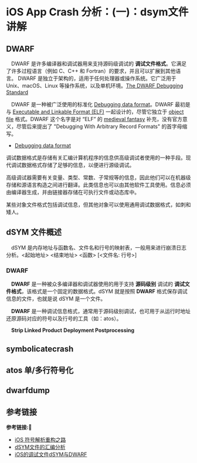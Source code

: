 # iOS App Crash 分析：(一)：dsym文件讲解

## DWARF

&emsp;DWARF 是许多编译器和调试器用来支持源码级调试的 **调试文件格式**。它满足了许多过程语言（例如 C、C++ 和 Fortran）的要求，并且可以扩展到其他语言。 DWARF 是独立于架构的，适用于任何处理器或操作系统。它广泛用于 Unix、macOS、Linux 等操作系统，以及单机环境。[The DWARF Debugging Standard](http://dwarfstd.org)

&emsp;DWARF 是一种被广泛使用的标准化 [Debugging data format](https://en.wikipedia.org/wiki/Debugging_data_format)。DWARF 最初是与 [Executable and Linkable Format (ELF)](https://en.wikipedia.org/wiki/Executable_and_Linkable_Format) 一起设计的，尽管它独立于 [object file](https://en.wikipedia.org/wiki/Object_file) 格式。DWARF 这个名字是对 “ELF” 的 [medieval fantasy](https://en.wikipedia.org/wiki/Historical_fantasy#Medieval_fantasy) 补充，没有官方意义，尽管后来提出了 "Debugging With Arbitrary Record Formats" 的首字母缩写。

+ [Debugging data format](https://en.wikipedia.org/wiki/Debugging_data_format)

调试数据格式是存储有关汇编计算机程序的信息供高级调试者使用的一种手段。现代调试数据格式存储了足够的信息，以便进行源级调试。

高级调试器需要有关变量、类型、常数、子常规等的信息，因此他们可以在机器级存储和源语言构造之间进行翻译。此类信息也可以由其他软件工具使用。信息必须由编译器生成，并由链接器存储在可执行文件或动态库中。

某些对象文件格式包括调试信息，但其他对象可以使用通用调试数据格式，如刺和矮人。



## dSYM 文件概述

&emsp;dSYM 是内存地址与函数名、文件名和行号的映射表，一般用来进行崩溃日志分析。<起始地址> <结束地址> <函数> [<文件名: 行号>]

### DWARF 

&emsp;**DWARF** 是一种被众多编译器和调试器使用的用于支持 **源码级别** 调试的 **调试文件格式**，该格式是一个固定的数据格式。dSYM 就是按照 **DWARF** 格式保存调试信息的文件，也就是说 dSYM 是一个文件。

&emsp;**DWARF** 是一种调试信息格式，通常用于源码级别调试，也可用于从运行时地址还原源码对应的符号以及行号的工具（如：atos）。

&emsp;**Strip Linked Product** **Deployment Postprocessing**

## symbolicatecrash

## atos 单/多行符号化

## dwarfdump



## 参考链接
**参考链接:🔗**
+ [iOS 符号解析重构之路](https://mp.weixin.qq.com/s/TVRYXhiOXIsMmXZo9GmEVA)
+ [dSYM文件的汇编分析](https://juejin.cn/post/6925618080941146125)
+ [iOS的调试文件dSYM与DWARF](https://juejin.cn/post/6983302313586884616)
